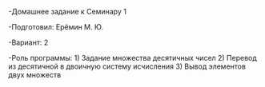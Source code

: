 -Домашнее задание к Семинару 1

-Подготовил: Ерёмин М. Ю.

-Вариант: 2

-Роль программы: 1) Задание множества десятичных чисел 2) Перевод из десятичной в двоичную систему исчисления 3) Вывод элементов двух множеств
